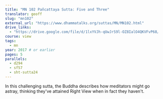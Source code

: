```yaml
---
title: "MN 102 Pañcattaya Sutta: Five and Three"
translator: geoff
slug: "mn102"
external_url: "https://www.dhammatalks.org/suttas/MN/MN102.html"
drive_links:
  - "https://drive.google.com/file/d/1lxYVJh-qUwJrS9l-OZ8IalO4QKVFvP68/view?usp=drivesdk"
course: view
tags:
  - mn
year: 2017 # or earlier
pages: 5
parallels:
  - d294
  - sf57
  - sht-sutta24
---
```


In this challenging sutta, the Buddha describes how meditators might go astray, thinking they've attained Right View when in fact they haven't.
